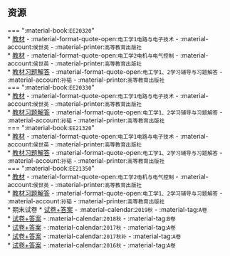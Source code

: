 ## 资源  
=== ":material-book:`EE20320`"  
    * [教材](https://api.hanximeng.com/lanzou/?url=https://cqu-openlib.lanzout.com/iaFTe23okw4b&type=down) - :material-format-quote-open:`电工学1电路与电子技术` - :material-account:`侯世英` - :material-printer:`高等教育出版社`  
    * [教材](https://api.hanximeng.com/lanzou/?url=https://cqu-openlib.lanzout.com/iHj4l23okkhc&type=down) - :material-format-quote-open:`电工学2电机与电气控制` - :material-account:`侯世英` - :material-printer:`高等教育出版社`  
        * [教材习题解答](https://api.hanximeng.com/lanzou/?url=https://cqu-openlib.lanzout.com/izttL23okalg&type=down) - :material-format-quote-open:`电工学1、2学习辅导与习题解答` - :material-account:`孙韬` - :material-printer:`高等教育出版社`  
=== ":material-book:`EE20330`"  
    * [教材](https://api.hanximeng.com/lanzou/?url=https://cqu-openlib.lanzout.com/iaFTe23okw4b&type=down) - :material-format-quote-open:`电工学1电路与电子技术` - :material-account:`侯世英` - :material-printer:`高等教育出版社`  
        * [教材习题解答](https://api.hanximeng.com/lanzou/?url=https://cqu-openlib.lanzout.com/izttL23okalg&type=down) - :material-format-quote-open:`电工学1、2学习辅导与习题解答` - :material-account:`孙韬` - :material-printer:`高等教育出版社`  
=== ":material-book:`EE21320`"  
    * [教材](https://api.hanximeng.com/lanzou/?url=https://cqu-openlib.lanzout.com/iaFTe23okw4b&type=down) - :material-format-quote-open:`电工学1电路与电子技术` - :material-account:`侯世英` - :material-printer:`高等教育出版社`  
        * [教材习题解答](https://api.hanximeng.com/lanzou/?url=https://cqu-openlib.lanzout.com/izttL23okalg&type=down) - :material-format-quote-open:`电工学1、2学习辅导与习题解答` - :material-account:`孙韬` - :material-printer:`高等教育出版社`  
=== ":material-book:`EE21350`"  
    * [教材](https://api.hanximeng.com/lanzou/?url=https://cqu-openlib.lanzout.com/iHj4l23okkhc&type=down) - :material-format-quote-open:`电工学2电机与电气控制` - :material-account:`侯世英` - :material-printer:`高等教育出版社`  
        * [教材习题解答](https://api.hanximeng.com/lanzou/?url=https://cqu-openlib.lanzout.com/izttL23okalg&type=down) - :material-format-quote-open:`电工学1、2学习辅导与习题解答` - :material-account:`孙韬` - :material-printer:`高等教育出版社`  
    * 期末试卷
        * [试卷+答案](https://api.hanximeng.com/lanzou/?url=https://cqu-openlib.lanzout.com/iOEVg2i1jtbg&type=down) - :material-calendar:`2019秋` - :material-tag:`A卷`  
        * [试卷+答案](https://api.hanximeng.com/lanzou/?url=https://cqu-openlib.lanzout.com/i1a8R2i1js6f&type=down) - :material-calendar:`2018秋` - :material-tag:`B卷`  
        * [试卷+答案](https://api.hanximeng.com/lanzou/?url=https://cqu-openlib.lanzout.com/iZtVH2i1jqcj&type=down) - :material-calendar:`2017秋` - :material-tag:`A卷`  
        * [试卷+答案](https://api.hanximeng.com/lanzou/?url=https://cqu-openlib.lanzout.com/ingjE2i1jrdg&type=down) - :material-calendar:`2017秋补` - :material-tag:`A卷`  
        * [试卷+答案](https://api.hanximeng.com/lanzou/?url=https://cqu-openlib.lanzout.com/iRSx42i1jp1c&type=down) - :material-calendar:`2016秋` - :material-tag:`A卷`  